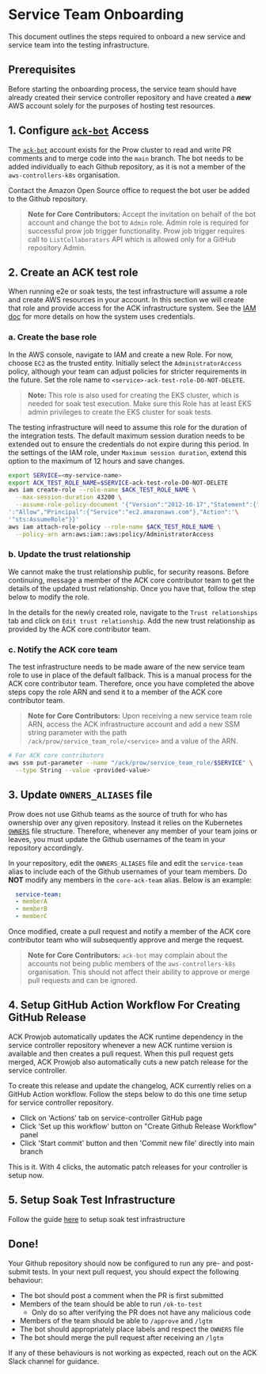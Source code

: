 # Service Team Onboarding

This document outlines the steps required to onboard a new service and service
team into the testing infrastructure. 

## Prerequisites

Before starting the onboarding process, the service team should have already
created their service controller repository and have created a **_new_** AWS
account solely for the purposes of hosting test resources.

## 1. Configure [`ack-bot`][ack-bot] Access

The [`ack-bot`][ack-bot] account exists for the Prow cluster to read and write 
PR comments and to merge code into the `main` branch. The bot needs to be added
individually to each Github repository, as it is not a member of the 
`aws-controllers-k8s` organisation. 

Contact the Amazon Open Source office to request the bot user be added to the 
Github repository.

[ack-bot]: https://github.com/ack-bot

> **Note for Core Contributors:** Accept the invitation on behalf of the bot 
account and change the bot to `Admin` role.  Admin role is required for successful
prow job trigger functionality. Prow job trigger requires call to `ListCollaborators`
API which is allowed only for a GitHub repository Admin.

## 2. Create an ACK test role

When running e2e or soak tests, the test infrastructure will assume a role and
create AWS resources in your account. In this section we will create that role 
and provide access for the ACK infrastructure system. See the
[IAM doc][iam-doc] for more details on how the system uses credentials.

[iam-doc]: iam-structure.md

### a. Create the base role

In the AWS console, navigate to IAM and create a new Role. For now, choose
`EC2` as the trusted entity. Initially select the `AdministratorAccess` 
policy, although your team can adjust policies for stricter requirements in
the future. Set the role name to `<service>-ack-test-role-DO-NOT-DELETE`.

> **Note:** This role is also used for creating the EKS cluster, which is needed
for soak test execution. Make sure this Role has at least EKS admin privileges to
create the EKS cluster for soak tests.

The testing infrastructure will need to assume this role for the duration of the
integration tests. The default maximum session duration needs to be extended out
to ensure the credentials do not expire during this period. In the settings of 
the IAM role, under `Maximum session duration`, extend this option to the 
maximum of 12 hours and save changes.

```bash
export SERVICE=<my-service-name>
export ACK_TEST_ROLE_NAME=$SERVICE-ack-test-role-DO-NOT-DELETE
aws iam create-role --role-name $ACK_TEST_ROLE_NAME \
  --max-session-duration 43200 \
  --assume-role-policy-document '{"Version":"2012-10-17","Statement":{"Effect"'\
':"Allow","Principal":{"Service":"ec2.amazonaws.com"},"Action":'\
'"sts:AssumeRole"}}'
aws iam attach-role-policy --role-name $ACK_TEST_ROLE_NAME \
  --policy-arn arn:aws:iam::aws:policy/AdministratorAccess
```

### b. Update the trust relationship

We cannot make the trust relationship public, for security reasons. Before 
continuing, message a member of the ACK core contributor team to get the 
details of the updated trust relationship. Once you have that, follow the step 
below to modify the role.

In the details for the newly created role, navigate to the `Trust
relationships` tab and click on `Edit trust relationship`. Add the new trust
relationship as provided by the ACK core contributor team.

### c. Notify the ACK core team

The test infrastructure needs to be made aware of the new service team role
to use in place of the default fallback. This is a manual process for the ACK
core contributor team. Therefore, once you have completed the above steps copy
the role ARN and send it to a member of the ACK core contributor team.

> **Note for Core Contributors:** Upon receiving a new service team role ARN, 
access the ACK infrastructure account and add a new SSM string parameter with
the path `/ack/prow/service_team_role/<service>` and a value of the ARN.
```bash
# For ACK core contributors
aws ssm put-parameter --name "/ack/prow/service_team_role/$SERVICE" \
  --type String --value <provided-value> 
```

## 3. Update `OWNERS_ALIASES` file

Prow does not use Github teams as the source of truth for who has ownership 
over any given repository. Instead it relies on the Kubernetes
[`OWNERS`][owners] file structure. Therefore, whenever any member of your team
joins or leaves, you must update the Github usernames of the team in your 
repository accordingly.

In your repository, edit the `OWNERS_ALIASES` file and edit the `service-team`
alias to include each of the Github usernames of your team members. Do 
**NOT** modify any members in the `core-ack-team` alias. Below is an
example:

```yaml
  service-team:
  - memberA
  - memberB
  - memberC
```

Once modified, create a pull request and notify a member of the ACK core 
contributor team who will subsequently approve and merge the request.

[owners]: https://www.kubernetes.dev/docs/guide/owners/

> **Note for Core Contributors:** `ack-bot` may complain about the accounts not
being public members of the `aws-controllers-k8s` organisation. This should not
affect their ability to approve or merge pull requests and can be ignored.

## 4. Setup GitHub Action Workflow For Creating GitHub Release

ACK Prowjob automatically updates the ACK runtime dependency in the service controller
repository whenever a new ACK runtime version is available and then creates a pull
request.
When this pull request gets merged, ACK Prowjob also automatically cuts a new patch
release for the service controller.

To create this release and update the changelog, ACK currently relies on a GitHub
Action workflow. Follow the steps below to do this one time setup for service
controller repository.

* Click on 'Actions' tab on service-controller GitHub page
* Click 'Set up this workflow' button on "Create Github Release Workflow" panel
* Click 'Start commit' button and then 'Commit new file' directly into main branch

This is it. With 4 clicks, the automatic patch releases for your controller is
setup now.

## 5. Setup Soak Test Infrastructure

Follow the guide [here](https://github.com/aws-controllers-k8s/test-infra/blob/main/soak/prow/README.md) to setup soak
test infrastructure

## Done!

Your Github repository should now be configured to run any pre- and 
post-submit tests. In your next pull request, you should expect the following
behaviour:

* The bot should post a comment when the PR is first submitted
* Members of the team should be able to run `/ok-to-test`
  * Only do so after verifying the PR does not have any malicious code
* Members of the team should be able to `/approve` and `/lgtm`
* The bot should appropriately place labels and respect the `OWNERS` file
* The bot should merge the pull request after receiving an `/lgtm`

If any of these behaviours is not working as expected, reach out on the ACK
Slack channel for guidance.